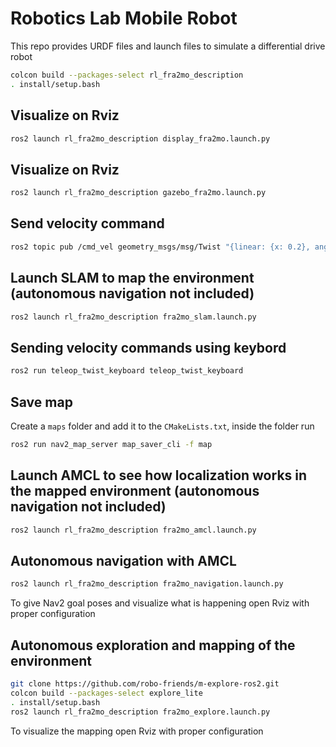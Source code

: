 # Robotics Lab Mobile Robot

This repo provides URDF files and launch files to simulate a differential drive robot

```bash
colcon build --packages-select rl_fra2mo_description
. install/setup.bash
  ``` 
## Visualize on Rviz
```bash
ros2 launch rl_fra2mo_description display_fra2mo.launch.py
  ```
  
## Visualize on Rviz
```bash
ros2 launch rl_fra2mo_description gazebo_fra2mo.launch.py
  ```
  
## Send velocity command
```bash
ros2 topic pub /cmd_vel geometry_msgs/msg/Twist "{linear: {x: 0.2}, angular: {z: 0.2}}"
  ```
  
## Launch SLAM to map the environment (autonomous navigation not included)
```bash
ros2 launch rl_fra2mo_description fra2mo_slam.launch.py
  ```
  
## Sending velocity commands using keybord
```bash
ros2 run teleop_twist_keyboard teleop_twist_keyboard
  ```
  
## Save map
Create a ```maps``` folder and add it to the ```CMakeLists.txt```, inside the folder run
```bash
ros2 run nav2_map_server map_saver_cli -f map
  ```
  
## Launch AMCL to see how localization works in the mapped environment (autonomous navigation not included)
```bash
ros2 launch rl_fra2mo_description fra2mo_amcl.launch.py
  ```

## Autonomous navigation with AMCL
```bash
ros2 launch rl_fra2mo_description fra2mo_navigation.launch.py
  ```
To give Nav2 goal poses and visualize what is happening open Rviz with proper configuration

## Autonomous exploration and mapping of the environment
```bash
git clone https://github.com/robo-friends/m-explore-ros2.git
colcon build --packages-select explore_lite
. install/setup.bash
ros2 launch rl_fra2mo_description fra2mo_explore.launch.py
  ```
To visualize the mapping open Rviz with proper configuration
